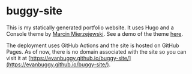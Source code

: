 # buggy-site

This is my statically generated portfolio website. It uses Hugo and a Console theme by [Marcin Mierzejewski](https://mrmierzejewski.com/). See a demo of the theme [here](https://mrmierzejewski.com/hugo-theme-console/).

The deployment uses GitHub Actions and the site is hosted on GitHub Pages. As of now, there is no domain associated with the site so you can visit it at [https://evanbuggy.github.io/buggy-site/](https://evanbuggy.github.io/buggy-site/).